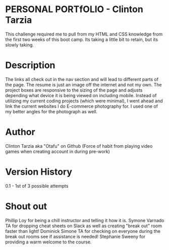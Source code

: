 # PERSONAL PORTfOLIO - Clinton Tarzia
This challenge required me to pull from my HTML and CSS knowledge from the first two weeks of this boot camp. Its taking a little bit to retain, but its slowly taking.

# Description
The links all check out in the nav section and will lead to different parts of the page. The resume is just an image off the internet and not my own. The project boxes are responsive to the sizing of the page and adjusts depending what device it is being viewed on including mobile. Instead of utilizing my current coding projects (which were minimal), I went ahead and link the current websites I do E-commerce photography for. I used one of my better angles for the photograph as well.

# Author
Clinton Tarzia aka "Otafu" on Github (Force of habit from playing video games when creating account in during pre-work)



# Version History
0.1 - 1st of 3 possible attempts


# Shout out
Phillip Loy for being a chill instructor and telling it how it is.
Symone Varnado TA for dropping cheat sheets on Slack as well as creating "break out" room faster than light!
Dominick Simone TA for checking on everyone during the break out rooms see if assistance is needed!
Stephanie Sweeny for providing a warm welcome to the course.
